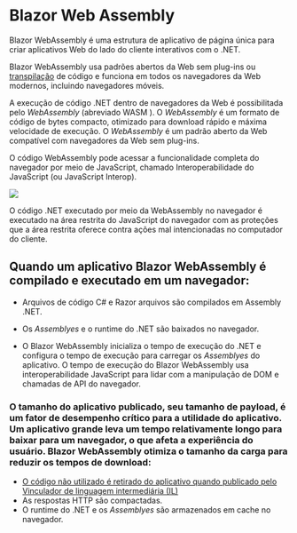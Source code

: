 # Blazor Web Assembly

Blazor WebAssembly é uma estrutura de aplicativo de página única para criar aplicativos Web do lado do cliente interativos com o .NET.

Blazor WebAssembly usa padrões abertos da Web sem plug-ins ou [transpilação](https://pt.stackoverflow.com/questions/189894/o-que-é-transpilação) de código e funciona em todos os navegadores da Web modernos, incluindo navegadores móveis.

A execução de código .NET dentro de navegadores da Web é possibilitada pelo *WebAssembly* (abreviado WASM ). O *WebAssembly* é um formato de código de bytes compacto, otimizado para download rápido e máxima velocidade de execução. O *WebAssembly* é um padrão aberto da Web compatível com navegadores da Web sem plug-ins.

O código WebAssembly pode acessar a funcionalidade completa do navegador por meio de JavaScript, chamado Interoperabilidade do JavaScript (ou JavaScript Interop).

![](https://docs.microsoft.com/pt-br/aspnet/core/blazor/index/_static/blazor-webassembly.png?view=aspnetcore-3.1)

O código .NET executado por meio da WebAssembly no navegador é executado na área restrita do JavaScript do navegador com as proteções que a área restrita oferece contra ações mal intencionadas no computador do cliente.

## Quando um aplicativo Blazor WebAssembly é compilado e executado em um navegador:

- Arquivos de código C# e Razor arquivos são compilados em Assembly .NET. 
- Os *Assemblyes* e o runtime do .NET são baixados no navegador.

- O Blazor WebAssembly inicializa o tempo de execução do .NET e configura o tempo de execução para carregar os *Assemblyes* do aplicativo. O tempo de execução do Blazor WebAssembly usa interoperabilidade JavaScript para lidar com a manipulação de DOM e chamadas de API do navegador.

### O tamanho do aplicativo publicado, seu tamanho de payload, é um fator de desempenho crítico para a utilidade do aplicativo. Um aplicativo grande leva um tempo relativamente longo para baixar para um navegador, o que afeta a experiência do usuário. Blazor WebAssembly otimiza o tamanho da carga para reduzir os tempos de download:

- [O código não utilizado é retirado do aplicativo quando publicado pelo Vinculador de linguagem intermediária (IL)](https://docs.microsoft.com/pt-br/aspnet/core/blazor/host-and-deploy/configure-linker?view=aspnetcore-3.1)
- As respostas HTTP são compactadas.
- O runtime do .NET e os *Assemblyes* são armazenados em cache no navegador.